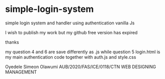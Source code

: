# simple-login-system
simple login system and handler using authentication vanilla Js

I wish to publish my work but my github free version has expired

thanks

my question 4 and 6 are save differently as .js
while question 5 login.html is my main authentication code together with auth.js and style.css

Oyedele Simeon Olawumi
AUB/2020/FAS/ICE/0118/CTN
WEB DESIGNING MANAGEMENT
